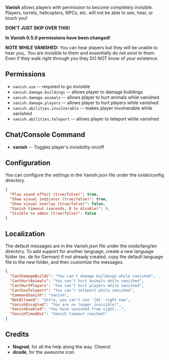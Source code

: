 **Vanish** allows players with permission to become completely invisible. Players, turrets, helicopters, NPCs, etc. will not be able to see, hear, or touch you!

**DON'T JUST SKIP OVER THIS!**

**In Vanish 0.5.0 permissions have been changed!**

**NOTE WHILE VANISHED:** You can hear players but they will be unable to hear you,. You are invisible to them and essentially do not exist to them. Even if they walk right through you they DO NOT know of your existence.

## Permissions
- `vanish.use` -- required to go invisible
- `vanish.damage.buildings` -- allows player to damage buildings
- `vanish.damage.animals` -- allows player to hurt animals while vanished
- `vanish.damage.players` -- allows player to hurt players while vanished
- `vanish.abilities.invulnerable` -- makes player invulnerable while vanished
- `vanish.abilities.teleport` -- allows player to teleport while vanished

## Chat/Console Command
- **vanish** -- Toggles player's invisibility on/off

## Configuration 
You can configure the settings in the Vanish.json file under the oxide/config directory.
```json
{
  "Play sound effect (true/false)": true,
  "Show visual indicator (true/false)": true,
  "Show visual overlay (true/false)": false,
  "Vanish timeout (seconds, 0 to disable)": 0,
  "Visible to admin (true/false)": false
}
```

## Localization
The default messages are in the Vanish.json file under the oxide/lang/en directory. To add support for another language, create a new language folder (ex. de for German) if not already created, copy the default language file to the new folder, and then customize the messages.
```json
{
  "CantDamageBuilds": "You can't damage buildings while vanished",
  "CantHurtAnimals": "You can't hurt animals while vanished",
  "CantHurtPlayers": "You can't hurt players while vanished",
  "CantUseTeleport": "You can't teleport while vanished",
  "CommandVanish": "vanish",
  "NotAllowed": "Sorry, you can't use '{0}' right now",
  "VanishDisabled": "You are no longer invisible!",
  "VanishEnabled": "You have vanished from sight...",
  "VanishTimedOut": "Vanish timeout reached!"
}
```

## Credits
- **Nogrod**, for all the help along the way. Cheers!
- **dcode**, for the awesome icon
